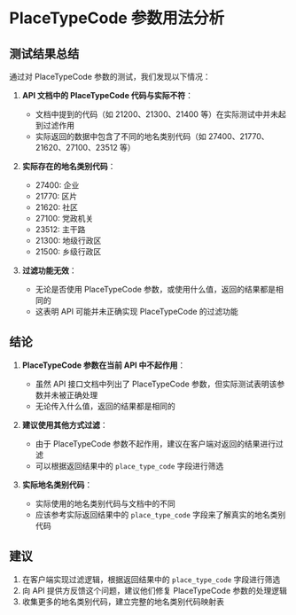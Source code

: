 # PlaceTypeCode 参数用法分析

## 测试结果总结

通过对 PlaceTypeCode 参数的测试，我们发现以下情况：

1. **API 文档中的 PlaceTypeCode 代码与实际不符**：
   - 文档中提到的代码（如 21200、21300、21400 等）在实际测试中并未起到过滤作用
   - 实际返回的数据中包含了不同的地名类别代码（如 27400、21770、21620、27100、23512 等）

2. **实际存在的地名类别代码**：
   - 27400: 企业
   - 21770: 区片
   - 21620: 社区
   - 27100: 党政机关
   - 23512: 主干路
   - 21300: 地级行政区
   - 21500: 乡级行政区

3. **过滤功能无效**：
   - 无论是否使用 PlaceTypeCode 参数，或使用什么值，返回的结果都是相同的
   - 这表明 API 可能并未正确实现 PlaceTypeCode 的过滤功能

## 结论

1. **PlaceTypeCode 参数在当前 API 中不起作用**：
   - 虽然 API 接口文档中列出了 PlaceTypeCode 参数，但实际测试表明该参数并未被正确处理
   - 无论传入什么值，返回的结果都是相同的

2. **建议使用其他方式过滤**：
   - 由于 PlaceTypeCode 参数不起作用，建议在客户端对返回的结果进行过滤
   - 可以根据返回结果中的 `place_type_code` 字段进行筛选

3. **实际地名类别代码**：
   - 实际使用的地名类别代码与文档中的不同
   - 应该参考实际返回结果中的 `place_type_code` 字段来了解真实的地名类别代码

## 建议

1. 在客户端实现过滤逻辑，根据返回结果中的 `place_type_code` 字段进行筛选
2. 向 API 提供方反馈这个问题，建议他们修复 PlaceTypeCode 参数的处理逻辑
3. 收集更多的地名类别代码，建立完整的地名类别代码映射表 